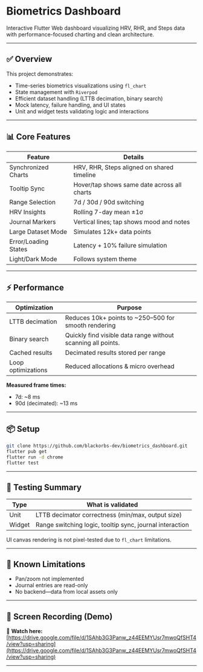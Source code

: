 # Biometrics Dashboard

Interactive Flutter Web dashboard visualizing HRV, RHR, and Steps data with performance-focused charting and clean architecture.

---

## ✅ Overview

This project demonstrates:
- Time-series biometrics visualizations using `fl_chart`
- State management with `Riverpod`
- Efficient dataset handling (LTTB decimation, binary search)
- Mock latency, failure handling, and UI states
- Unit and widget tests validating logic and interactions

---

## 📊 Core Features

| Feature              | Details                                     |
|----------------------|---------------------------------------------|
| Synchronized Charts  | HRV, RHR, Steps aligned on shared timeline  |
| Tooltip Sync         | Hover/tap shows same date across all charts |
| Range Selection      | 7d / 30d / 90d switching                    |
| HRV Insights         | Rolling 7-day mean ±1σ                      |
| Journal Markers      | Vertical lines; tap shows mood and notes    |
| Large Dataset Mode   | Simulates 12k+ data points                  |
| Error/Loading States | Latency + 10% failure simulation            |
| Light/Dark Mode      | Follows system theme                        |

---

## ⚡ Performance

| Optimization       | Purpose                                                      |
|--------------------|--------------------------------------------------------------|
| LTTB decimation    | Reduces 10k+ points to ~250–500 for smooth rendering         |
| Binary search      | Quickly find visible data range without scanning all points. |
| Cached results     | Decimated results stored per range                           |
| Loop optimizations | Reduced allocations & micro overhead                         |

**Measured frame times:**
- 7d: ~8 ms  
- 90d (decimated): ~13 ms  

---

## 📦 Setup

```bash
git clone https://github.com/blackorbs-dev/biometrics_dashboard.git
flutter pub get
flutter run -d chrome
flutter test
```

---

## 🧪 Testing Summary

| Type   | What is validated                                        |
|--------|----------------------------------------------------------|
| Unit   | LTTB decimator correctness (min/max, output size)        |
| Widget | Range switching logic, tooltip sync, journal interaction |

UI canvas rendering is not pixel-tested due to `fl_chart` limitations.

---

## 🚧 Known Limitations

- Pan/zoom not implemented  
- Journal entries are read-only  
- No backend—data from local assets only

---

## 🎥 Screen Recording (Demo)

📁 **Watch here:**  
[https://drive.google.com/file/d/1SAhb3G3Panw_z44EEMYUsr7mwoQfSHT4/view?usp=sharing](https://drive.google.com/file/d/1SAhb3G3Panw_z44EEMYUsr7mwoQfSHT4/view?usp=sharing)

---